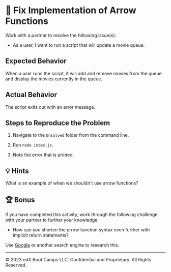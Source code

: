 # 🐛 Fix Implementation of Arrow Functions

Work with a partner to resolve the following issue(s):

* As a user, I want to run a script that will update a movie queue.

## Expected Behavior

When a user runs the script, it will add and remove movies from the queue and display the movies currently in the queue.

## Actual Behavior

The script exits out with an error message.

## Steps to Reproduce the Problem

1. Navigate to the `Unsolved` folder from the command line.

2. Run `node index.js`.

3. Note the error that is printed.

## 💡 Hints

What is an example of when we shouldn't use arrow functions?

## 🏆 Bonus

If you have completed this activity, work through the following challenge with your partner to further your knowledge:

* How can you shorten the arrow function syntax even further with implicit return statements?
  
Use [Google](https://www.google.com) or another search engine to research this.

---

© 2023 edX Boot Camps LLC. Confidential and Proprietary. All Rights Reserved.
